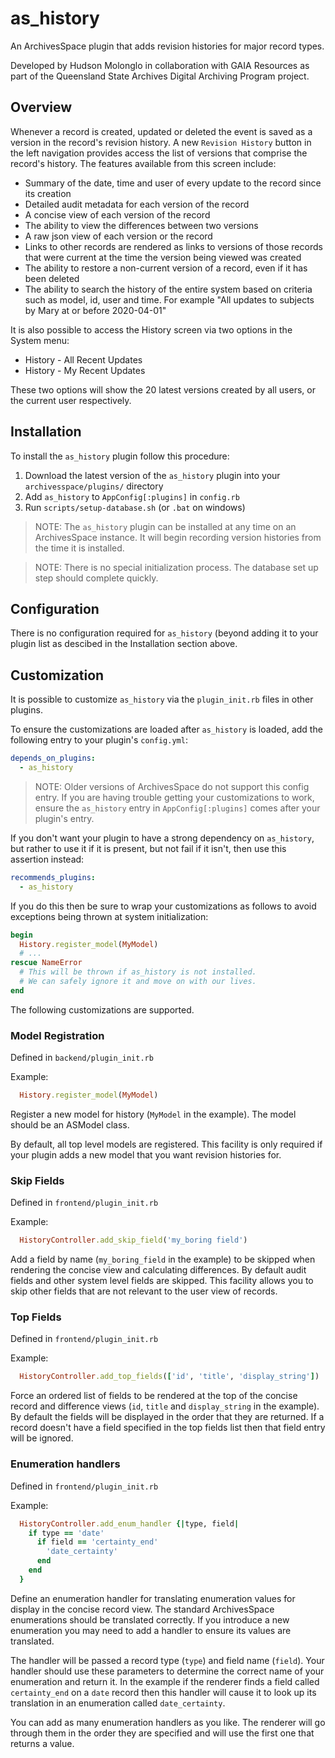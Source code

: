 
# as_history

An ArchivesSpace plugin that adds revision histories for major record types.


Developed by Hudson Molonglo in collaboration with GAIA Resources as part of
the Queensland State Archives Digital Archiving Program project.


## Overview

Whenever a record is created, updated or deleted the event is saved as a version
in the record's revision history. A new `Revision History` button in the left
navigation provides access the list of versions that comprise the record's
history. The features available from this screen include:

  - Summary of the date, time and user of every update to the record since its
    creation
  - Detailed audit metadata for each version of the record
  - A concise view of each version of the record
  - The ability to view the differences between two versions
  - A raw json view of each version or the record
  - Links to other records are rendered as links to versions of those records
    that were current at the time the version being viewed was created
  - The ability to restore a non-current version of a record, even if it has
    been deleted
  - The ability to search the history of the entire system based on criteria
    such as model, id, user and time. For example "All updates to subjects
    by Mary at or before 2020-04-01"

It is also possible to access the History screen via two options in the System
menu:

  - History - All Recent Updates
  - History - My Recent Updates

These two options will show the 20 latest versions created by all users, or the
current user respectively.


## Installation

To install the `as_history` plugin follow this procedure:

  1. Download the latest version of the `as_history` plugin into your
     `archivesspace/plugins/` directory
  2. Add `as_history` to `AppConfig[:plugins]` in `config.rb`
  3. Run `scripts/setup-database.sh` (or `.bat` on windows)

> NOTE: The `as_history` plugin can be installed at any time on an ArchivesSpace
>       instance. It will begin recording version histories from the time it is
>       installed.

> NOTE: There is no special initialization process. The database set up step
>       should complete quickly.


## Configuration

There is no configuration required for `as_history` (beyond adding it to your
plugin list as descibed in the Installation section above.


## Customization

It is possible to customize `as_history` via the `plugin_init.rb` files in
other plugins.

To ensure the customizations are loaded after `as_history` is loaded, add the
following entry to your plugin's `config.yml`:

```yaml
depends_on_plugins:
  - as_history
```

> NOTE: Older versions of ArchivesSpace do not support this config entry. If you
>       are having trouble getting your customizations to work, ensure the
>       `as_history` entry in `AppConfig[:plugins]` comes after your plugin's
>       entry.

If you don't want your plugin to have a strong dependency on `as_history`, but
rather to use it if it is present, but not fail if it isn't, then use this
assertion instead:

```yaml
recommends_plugins:
  - as_history
```

If you do this then be sure to wrap your customizations as follows to avoid
exceptions being thrown at system initialization:

```ruby
begin
  History.register_model(MyModel)
  # ...
rescue NameError
  # This will be thrown if as_history is not installed.
  # We can safely ignore it and move on with our lives.
end
```

The following customizations are supported.


### Model Registration

Defined in `backend/plugin_init.rb`

Example:
```ruby
  History.register_model(MyModel)
```

Register a new model for history (`MyModel` in the example). The model should be
an ASModel class.

By default, all top level models are registered. This facility is only
required if your plugin adds a new model that you want revision histories for.


### Skip Fields

Defined in `frontend/plugin_init.rb`

Example:
```ruby
  HistoryController.add_skip_field('my_boring field')
```

Add a field by name (`my_boring_field` in the example) to be skipped when
rendering the concise view and calculating differences. By default audit fields
and other system level fields are skipped. This facility allows you to skip
other fields that are not relevant to the user view of records.


### Top Fields

Defined in `frontend/plugin_init.rb`

Example:
```ruby
  HistoryController.add_top_fields(['id', 'title', 'display_string'])
```

Force an ordered list of fields to be rendered at the top of the concise record
and difference views (`id`, `title` and `display_string` in the example). By
default the fields will be displayed in the order that they are returned. If a
record doesn't have a field specified in the top fields list then that field
entry will be ignored.


### Enumeration handlers

Defined in `frontend/plugin_init.rb`

Example:
```ruby
  HistoryController.add_enum_handler {|type, field|
    if type == 'date'
      if field == 'certainty_end'
        'date_certainty'
      end
    end
  }
```

Define an enumeration handler for translating enumeration values for display in
the concise record view. The standard ArchivesSpace enumerations should be
translated correctly. If you introduce a new enumeration you may need to add a
handler to ensure its values are translated.

The handler will be passed a record type (`type`) and field name (`field`). Your
handler should use these parameters to determine the correct name of your
enumeration and return it. In the example if the renderer finds a field called
`certainty_end` on a `date` record then this handler will cause it to look up
its translation in an enumeration called `date_certainty`.

You can add as many enumeration handlers as you like. The renderer will go
through them in the order they are specified and will use the first one that
returns a value.

